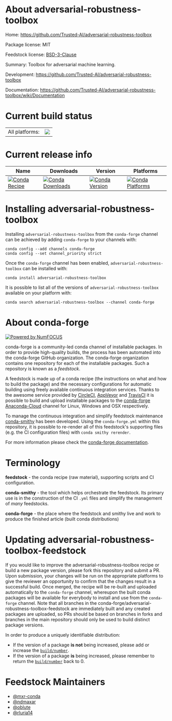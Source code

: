 About adversarial-robustness-toolbox
====================================

Home: https://github.com/Trusted-AI/adversarial-robustness-toolbox

Package license: MIT

Feedstock license: [BSD-3-Clause](https://github.com/conda-forge/adversarial-robustness-toolbox-feedstock/blob/master/LICENSE.txt)

Summary: Toolbox for adversarial machine learning.

Development: https://github.com/Trusted-AI/adversarial-robustness-toolbox

Documentation: https://github.com/Trusted-AI/adversarial-robustness-toolbox/wiki/Documentation

Current build status
====================


<table><tr><td>All platforms:</td>
    <td>
      <a href="https://dev.azure.com/conda-forge/feedstock-builds/_build/latest?definitionId=10331&branchName=master">
        <img src="https://dev.azure.com/conda-forge/feedstock-builds/_apis/build/status/adversarial-robustness-toolbox-feedstock?branchName=master">
      </a>
    </td>
  </tr>
</table>

Current release info
====================

| Name | Downloads | Version | Platforms |
| --- | --- | --- | --- |
| [![Conda Recipe](https://img.shields.io/badge/recipe-adversarial--robustness--toolbox-green.svg)](https://anaconda.org/conda-forge/adversarial-robustness-toolbox) | [![Conda Downloads](https://img.shields.io/conda/dn/conda-forge/adversarial-robustness-toolbox.svg)](https://anaconda.org/conda-forge/adversarial-robustness-toolbox) | [![Conda Version](https://img.shields.io/conda/vn/conda-forge/adversarial-robustness-toolbox.svg)](https://anaconda.org/conda-forge/adversarial-robustness-toolbox) | [![Conda Platforms](https://img.shields.io/conda/pn/conda-forge/adversarial-robustness-toolbox.svg)](https://anaconda.org/conda-forge/adversarial-robustness-toolbox) |

Installing adversarial-robustness-toolbox
=========================================

Installing `adversarial-robustness-toolbox` from the `conda-forge` channel can be achieved by adding `conda-forge` to your channels with:

```
conda config --add channels conda-forge
conda config --set channel_priority strict
```

Once the `conda-forge` channel has been enabled, `adversarial-robustness-toolbox` can be installed with:

```
conda install adversarial-robustness-toolbox
```

It is possible to list all of the versions of `adversarial-robustness-toolbox` available on your platform with:

```
conda search adversarial-robustness-toolbox --channel conda-forge
```


About conda-forge
=================

[![Powered by NumFOCUS](https://img.shields.io/badge/powered%20by-NumFOCUS-orange.svg?style=flat&colorA=E1523D&colorB=007D8A)](http://numfocus.org)

conda-forge is a community-led conda channel of installable packages.
In order to provide high-quality builds, the process has been automated into the
conda-forge GitHub organization. The conda-forge organization contains one repository
for each of the installable packages. Such a repository is known as a *feedstock*.

A feedstock is made up of a conda recipe (the instructions on what and how to build
the package) and the necessary configurations for automatic building using freely
available continuous integration services. Thanks to the awesome service provided by
[CircleCI](https://circleci.com/), [AppVeyor](https://www.appveyor.com/)
and [TravisCI](https://travis-ci.com/) it is possible to build and upload installable
packages to the [conda-forge](https://anaconda.org/conda-forge)
[Anaconda-Cloud](https://anaconda.org/) channel for Linux, Windows and OSX respectively.

To manage the continuous integration and simplify feedstock maintenance
[conda-smithy](https://github.com/conda-forge/conda-smithy) has been developed.
Using the ``conda-forge.yml`` within this repository, it is possible to re-render all of
this feedstock's supporting files (e.g. the CI configuration files) with ``conda smithy rerender``.

For more information please check the [conda-forge documentation](https://conda-forge.org/docs/).

Terminology
===========

**feedstock** - the conda recipe (raw material), supporting scripts and CI configuration.

**conda-smithy** - the tool which helps orchestrate the feedstock.
                   Its primary use is in the construction of the CI ``.yml`` files
                   and simplify the management of *many* feedstocks.

**conda-forge** - the place where the feedstock and smithy live and work to
                  produce the finished article (built conda distributions)


Updating adversarial-robustness-toolbox-feedstock
=================================================

If you would like to improve the adversarial-robustness-toolbox recipe or build a new
package version, please fork this repository and submit a PR. Upon submission,
your changes will be run on the appropriate platforms to give the reviewer an
opportunity to confirm that the changes result in a successful build. Once
merged, the recipe will be re-built and uploaded automatically to the
`conda-forge` channel, whereupon the built conda packages will be available for
everybody to install and use from the `conda-forge` channel.
Note that all branches in the conda-forge/adversarial-robustness-toolbox-feedstock are
immediately built and any created packages are uploaded, so PRs should be based
on branches in forks and branches in the main repository should only be used to
build distinct package versions.

In order to produce a uniquely identifiable distribution:
 * If the version of a package **is not** being increased, please add or increase
   the [``build/number``](https://docs.conda.io/projects/conda-build/en/latest/resources/define-metadata.html#build-number-and-string).
 * If the version of a package **is** being increased, please remember to return
   the [``build/number``](https://docs.conda.io/projects/conda-build/en/latest/resources/define-metadata.html#build-number-and-string)
   back to 0.

Feedstock Maintainers
=====================

* [@mxr-conda](https://github.com/mxr-conda/)
* [@ndmaxar](https://github.com/ndmaxar/)
* [@oblute](https://github.com/oblute/)
* [@rluria14](https://github.com/rluria14/)

